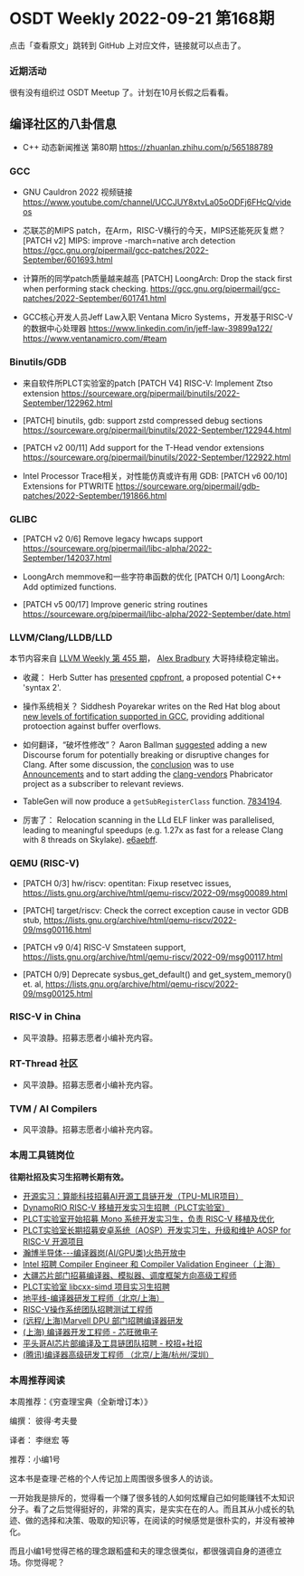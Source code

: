 # OSDT Weekly 2022-09-21 第168期

点击「查看原文」跳转到 GitHub 上对应文件，链接就可以点击了。

### 近期活动

很有没有组织过 OSDT Meetup 了。计划在10月长假之后看看。

## 编译社区的八卦信息

- C++ 动态新闻推送 第80期 https://zhuanlan.zhihu.com/p/565188789

### GCC

- GNU Cauldron 2022 视频链接
  https://www.youtube.com/channel/UCCJUY8xtvLa05oODFj6FHcQ/videos

- 芯联芯的MIPS patch，在Arm，RISC-V横行的今天，MIPS还能死灰复燃？
  [PATCH v2] MIPS: improve -march=native arch detection
  https://gcc.gnu.org/pipermail/gcc-patches/2022-September/601693.html

- 计算所的同学patch质量越来越高
  [PATCH] LoongArch: Drop the stack first when performing stack checking.
  https://gcc.gnu.org/pipermail/gcc-patches/2022-September/601741.html

- GCC核心开发人员Jeff Law入职 Ventana Micro Systems，开发基于RISC-V的数据中心处理器
  https://www.linkedin.com/in/jeff-law-39899a122/
  https://www.ventanamicro.com/#team

### Binutils/GDB

- 来自软件所PLCT实验室的patch
  [PATCH V4] RISC-V: Implement Ztso extension
  https://sourceware.org/pipermail/binutils/2022-September/122962.html

- [PATCH] binutils, gdb: support zstd compressed debug sections
  https://sourceware.org/pipermail/binutils/2022-September/122944.html

- [PATCH v2 00/11] Add support for the T-Head vendor extensions
  https://sourceware.org/pipermail/binutils/2022-September/122922.html

- Intel Processor Trace相关，对性能仿真或许有用
  GDB: [PATCH v6 00/10] Extensions for PTWRITE
  https://sourceware.org/pipermail/gdb-patches/2022-September/191866.html

### GLIBC

- [PATCH v2 0/6] Remove legacy hwcaps support
  https://sourceware.org/pipermail/libc-alpha/2022-September/142037.html

- LoongArch memmove和一些字符串函数的优化
  [PATCH 0/1] LoongArch: Add optimized functions.

- [PATCH v5 00/17] Improve generic string routines
  https://sourceware.org/pipermail/libc-alpha/2022-September/date.html

### LLVM/Clang/LLDB/LLD

本节内容来自 [LLVM Weekly 第 455 期](http://llvmweekly.org/issue/455)，
[Alex Bradbury](https://www.linkedin.com/in/alex-bradbury/) 大哥持续稳定输出。


* 收藏： Herb Sutter has [presented](https://www.youtube.com/watch?v=CzuR0Spm0nA&t=17043s) [cppfront](https://github.com/hsutter/cppfront), a proposed potential C++ 'syntax 2'.

* 操作系统相关？ Siddhesh Poyarekar writes on the Red Hat blog about [new levels of fortification supported in GCC](https://developers.redhat.com/articles/2022/09/17/gccs-new-fortification-level), providing additional protoection against buffer overflows.

* 如何翻译，“破坏性修改”？ Aaron Ballman [suggested](https://discourse.llvm.org/t/rfc-add-new-discourse-channel-for-potentially-breaking-disruptive-changes-for-clang/65251) adding a new Discourse forum for potentially breaking or disruptive changes for Clang. After some discussion, the [conclusion](https://discourse.llvm.org/t/rfc-add-new-discourse-channel-for-potentially-breaking-disruptive-changes-for-clang/65251/17) was to use [Announcements](https://discourse.llvm.org/c/announce/46) and to start adding the [clang-vendors](https://reviews.llvm.org/project/view/113/) Phabricator project as a subscriber to relevant reviews.

* TableGen will now produce a `getSubRegisterClass` function.
  [7834194](https://reviews.llvm.org/rG78341948370b).

* 厉害了： Relocation scanning in the LLd ELF linker was parallelised, leading to meaningful speedups (e.g. 1.27x as fast for a release Clang with 8 threads on Skylake). [e6aebff](https://reviews.llvm.org/rGe6aebff67426).

### QEMU (RISC-V)

- [PATCH 0/3] hw/riscv: opentitan: Fixup resetvec issues,
  https://lists.gnu.org/archive/html/qemu-riscv/2022-09/msg00089.html

- [PATCH] target/riscv: Check the correct exception cause in vector GDB stub,
  https://lists.gnu.org/archive/html/qemu-riscv/2022-09/msg00116.html

- [PATCH v9 0/4] RISC-V Smstateen support,
  https://lists.gnu.org/archive/html/qemu-riscv/2022-09/msg00117.html

- [PATCH 0/9] Deprecate sysbus_get_default() and get_system_memory() et. al,
  https://lists.gnu.org/archive/html/qemu-riscv/2022-09/msg00125.html

### RISC-V in China

- 风平浪静。招募志愿者小编补充内容。

### RT-Thread 社区

- 风平浪静。招募志愿者小编补充内容。

### TVM / AI Compilers

- 风平浪静。招募志愿者小编补充内容。

### 本周工具链岗位

**往期社招及实习生招聘长期有效。**

- [开源实习：算能科技招募AI开源工具链开发（TPU-MLIR项目）](https://mp.weixin.qq.com/s/IBJh0ip4k11PzIMZecsWSw)
- [DynamoRIO RISC-V 移植开发实习生招聘（PLCT实验室）](https://mp.weixin.qq.com/s/J_5TjT6DOqeOXJXQI5VQxw)
- [PLCT实验室开始招募 Mono 系统开发实习生，负责 RISC-V 移植及优化](https://mp.weixin.qq.com/s/whEW7Hay1jIP1tBzIPay1A)
- [PLCT实验室长期招募安卓系统（AOSP）开发实习生，升级和维护 AOSP for RISC-V 开源项目](https://mp.weixin.qq.com/s/dJP2cEB1nex2inR5c-cJog)
- [瀚博半导体---编译器岗(AI/GPU类)火热开放中](https://mp.weixin.qq.com/s/8_KjZYa2Il4PglaGyBWk4Q)
- [Intel 招聘 Compiler Engineer 和 Compiler Validation Engineer（上海）](https://mp.weixin.qq.com/s/I3DWxXODNoLRr0kN2xMZLQ)
- [大疆芯片部门招募编译器、模拟器、调度框架方向高级工程师](https://mp.weixin.qq.com/s/Wn5NzAtUTwQNXKRvMVQWLA)
- [PLCT实验室 libcxx-simd 项目实习生招聘](https://mp.weixin.qq.com/s/EIVx5cY74GlodirySY97Qw)
- [地平线-编译器研发工程师（北京/上海）](https://mp.weixin.qq.com/s/MYObl7iWIbyrTz9hCmKWYA)
- [RISC-V操作系统团队招聘测试工程师](https://mp.weixin.qq.com/s/inLFS4pI1F74m_oJ2I7xjQ)
- [(远程/上海)Marvell DPU 部门招聘编译器研发](https://mp.weixin.qq.com/s/B6JjAhF3TZjezD1tjYHDaw)
- [(上海) 编译器开发工程师 - 芯旺微电子](https://mp.weixin.qq.com/s/nqe1-7qffnc0CaejYkpKyw)
- [平头哥AI芯片部编译及工具链团队招聘 - 校招+社招](https://mp.weixin.qq.com/s/kARbXtJotRPCNMrV-yOanA)
- [(腾讯)编译器高级研发工程师 （北京/上海/杭州/深圳）](https://mp.weixin.qq.com/s/DF-2qmHmpKZtJ1djHXM1Ug)

### 本周推荐阅读

本周推荐：《穷查理宝典（全新增订本）》

编撰： 彼得·考夫曼

译者： 李继宏 等

推荐：小编1号

这本书是查理·芒格的个人传记加上周围很多很多人的访谈。

一开始我是排斥的，觉得看一个赚了很多钱的人如何炫耀自己如何能赚钱不太知识分子。看了之后觉得挺好的，非常的真实，是实实在在的人。而且其从小成长的轨迹、做的选择和决策、吸取的知识等，在阅读的时候感觉是很朴实的，并没有被神化。

而且小编1号觉得芒格的理念跟稻盛和夫的理念很类似，都很强调自身的道德立场。你觉得呢？
